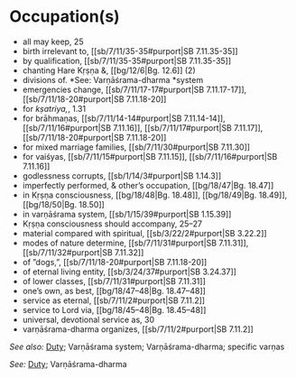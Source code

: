 # Occupation(s)



* all may keep, 25
* birth irrelevant to, [[sb/7/11/35-35#purport|SB 7.11.35-35]]
* by qualification, [[sb/7/11/35-35#purport|SB 7.11.35-35]]
* chanting Hare Kṛṣṇa &, [[bg/12/6|Bg. 12.6]] (2)
* divisions of. *See: Varṇāśrama-dharma *system
* emergencies change, [[sb/7/11/17-17#purport|SB 7.11.17-17]], [[sb/7/11/18-20#purport|SB 7.11.18-20]]
* for *kṣatriya,*, 1.31
* for brāhmaṇas, [[sb/7/11/14-14#purport|SB 7.11.14-14]], [[sb/7/11/16#purport|SB 7.11.16]], [[sb/7/11/17#purport|SB 7.11.17]], [[sb/7/11/18-20#purport|SB 7.11.18-20]]
* for mixed marriage families, [[sb/7/11/30#purport|SB 7.11.30]]
* for vaiśyas, [[sb/7/11/15#purport|SB 7.11.15]], [[sb/7/11/16#purport|SB 7.11.16]]
* godlessness corrupts, [[sb/1/14/3#purport|SB 1.14.3]]
* imperfectly performed, & other’s occupation, [[bg/18/47|Bg. 18.47]]
* in Kṛṣṇa consciousness, [[bg/18/48|Bg. 18.48]], [[bg/18/49|Bg. 18.49]], [[bg/18/50|Bg. 18.50]]
* in varṇāśrama system, [[sb/1/15/39#purport|SB 1.15.39]]
* Kṛṣṇa consciousness should accompany, 25–27
* material compared with spiritual, [[sb/3/22/2#purport|SB 3.22.2]]
* modes of nature determine, [[sb/7/11/31#purport|SB 7.11.31]], [[sb/7/11/32#purport|SB 7.11.32]]
* of ”dogs,”, [[sb/7/11/18-20#purport|SB 7.11.18-20]]
* of eternal living entity, [[sb/3/24/37#purport|SB 3.24.37]]
* of lower classes, [[sb/7/11/31#purport|SB 7.11.31]]
* one’s own, as best, [[bg/18/47–48|Bg. 18.47–48]]
* service as eternal, [[sb/7/11/2#purport|SB 7.11.2]]
* service to Lord via, [[bg/18/45–48|Bg. 18.45–48]]
* universal, devotional service as, 30
* varṇāśrama-dharma organizes, [[sb/7/11/2#purport|SB 7.11.2]]

*See also:* [Duty](entries/duties.md); Varṇāśrama system; Varṇāśrama-dharma; specific varṇas

*See:* [Duty](entries/duties.md); Varṇāśrama-dharma
